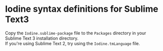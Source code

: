 # Iodine syntax definitions for Sublime Text3
Copy the `Iodine.sublime-package` file to the `Packages` directory in your Sublime Text 3 installation directory.  
If you're using Sublime Text 2, try using the `Iodine.tmLanguage` file.